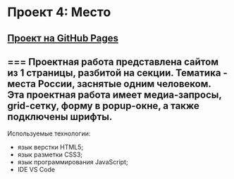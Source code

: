 # Проект 4: Место
## [Проект на GitHub Pages]( "Место")
===
Проектная работа представлена сайтом из 1 страницы, разбитой на секции. Тематика - места России, заснятые одним человеком. Эта проектная работа имеет **медиа-запросы, grid-сетку, форму в popup-окне, а также подключены шрифты**.
---
Используемые технологии:
* язык верстки HTML5;
* язык разметки CSS3;
* язык программирования JavaScript;
* IDE VS Code
